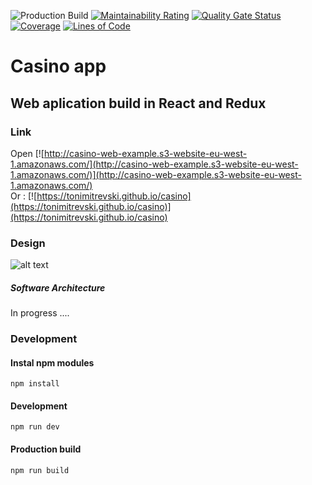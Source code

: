 ![Production Build](https://github.com/tonimitrevski/casino/workflows/Production%20Build/badge.svg) 
[![Maintainability Rating](https://sonarcloud.io/api/project_badges/measure?project=tonimitrevski_casino&metric=sqale_rating)](https://sonarcloud.io/dashboard?id=tonimitrevski_casino)
[![Quality Gate Status](https://sonarcloud.io/api/project_badges/measure?project=tonimitrevski_casino&metric=alert_status)](https://sonarcloud.io/dashboard?id=tonimitrevski_casino)
[![Coverage](https://sonarcloud.io/api/project_badges/measure?project=tonimitrevski_casino&metric=coverage)](https://sonarcloud.io/dashboard?id=tonimitrevski_casino)
[![Lines of Code](https://sonarcloud.io/api/project_badges/measure?project=tonimitrevski_casino&metric=ncloc)](https://sonarcloud.io/dashboard?id=tonimitrevski_casino)

# Casino app
## Web aplication build in React and Redux

### Link
Open [![http://casino-web-example.s3-website-eu-west-1.amazonaws.com/](http://casino-web-example.s3-website-eu-west-1.amazonaws.com/)](http://casino-web-example.s3-website-eu-west-1.amazonaws.com/)
<br/>
Or : [![https://tonimitrevski.github.io/casino](https://tonimitrevski.github.io/casino)](https://tonimitrevski.github.io/casino)

### Design
![alt text](https://casino-api-example.s3-eu-west-1.amazonaws.com/design.png)
##### Software Architecture
In progress ....
### Development
#### Instal npm modules
```
npm install
```
#### Development
```
npm run dev
```
#### Production build
```
npm run build
```

